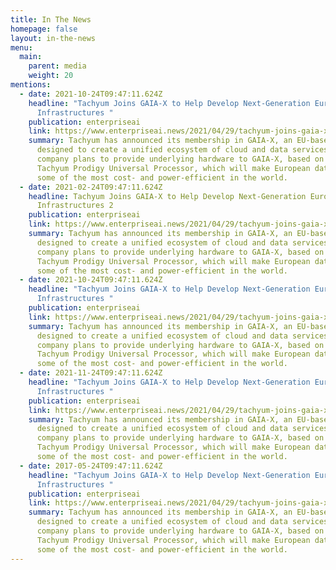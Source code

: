 ```yaml
---
title: In The News
homepage: false
layout: in-the-news
menu:
  main:
    parent: media
    weight: 20
mentions:
  - date: 2021-10-24T09:47:11.624Z
    headline: "Tachyum Joins GAIA-X to Help Develop Next-Generation European Data
      Infrastructures "
    publication: enterpriseai
    link: https://www.enterpriseai.news/2021/04/29/tachyum-joins-gaia-x-to-help-develop-next-generation-european-data-infrastructures/
    summary: Tachyum has announced its membership in GAIA-X, an EU-based initiative
      designed to create a unified ecosystem of cloud and data services. The
      company plans to provide underlying hardware to GAIA-X, based on the
      Tachyum Prodigy Universal Processor, which will make European data centers
      some of the most cost- and power-efficient in the world.
  - date: 2021-02-24T09:47:11.624Z
    headline: Tachyum Joins GAIA-X to Help Develop Next-Generation European Data
      Infrastructures 2
    publication: enterpriseai
    link: https://www.enterpriseai.news/2021/04/29/tachyum-joins-gaia-x-to-help-develop-next-generation-european-data-infrastructures/
    summary: Tachyum has announced its membership in GAIA-X, an EU-based initiative
      designed to create a unified ecosystem of cloud and data services. The
      company plans to provide underlying hardware to GAIA-X, based on the
      Tachyum Prodigy Universal Processor, which will make European data centers
      some of the most cost- and power-efficient in the world.
  - date: 2021-10-24T09:47:11.624Z
    headline: "Tachyum Joins GAIA-X to Help Develop Next-Generation European Data
      Infrastructures "
    publication: enterpriseai
    link: https://www.enterpriseai.news/2021/04/29/tachyum-joins-gaia-x-to-help-develop-next-generation-european-data-infrastructures/
    summary: Tachyum has announced its membership in GAIA-X, an EU-based initiative
      designed to create a unified ecosystem of cloud and data services. The
      company plans to provide underlying hardware to GAIA-X, based on the
      Tachyum Prodigy Universal Processor, which will make European data centers
      some of the most cost- and power-efficient in the world.
  - date: 2021-11-24T09:47:11.624Z
    headline: "Tachyum Joins GAIA-X to Help Develop Next-Generation European Data
      Infrastructures "
    publication: enterpriseai
    link: https://www.enterpriseai.news/2021/04/29/tachyum-joins-gaia-x-to-help-develop-next-generation-european-data-infrastructures/
    summary: Tachyum has announced its membership in GAIA-X, an EU-based initiative
      designed to create a unified ecosystem of cloud and data services. The
      company plans to provide underlying hardware to GAIA-X, based on the
      Tachyum Prodigy Universal Processor, which will make European data centers
      some of the most cost- and power-efficient in the world.
  - date: 2017-05-24T09:47:11.624Z
    headline: "Tachyum Joins GAIA-X to Help Develop Next-Generation European Data
      Infrastructures "
    publication: enterpriseai
    link: https://www.enterpriseai.news/2021/04/29/tachyum-joins-gaia-x-to-help-develop-next-generation-european-data-infrastructures/
    summary: Tachyum has announced its membership in GAIA-X, an EU-based initiative
      designed to create a unified ecosystem of cloud and data services. The
      company plans to provide underlying hardware to GAIA-X, based on the
      Tachyum Prodigy Universal Processor, which will make European data centers
      some of the most cost- and power-efficient in the world.
---
```

